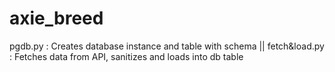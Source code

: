# axie_breed

pgdb.py : Creates database instance and table with schema ||
fetch&load.py : Fetches data from API, sanitizes and loads into db table
